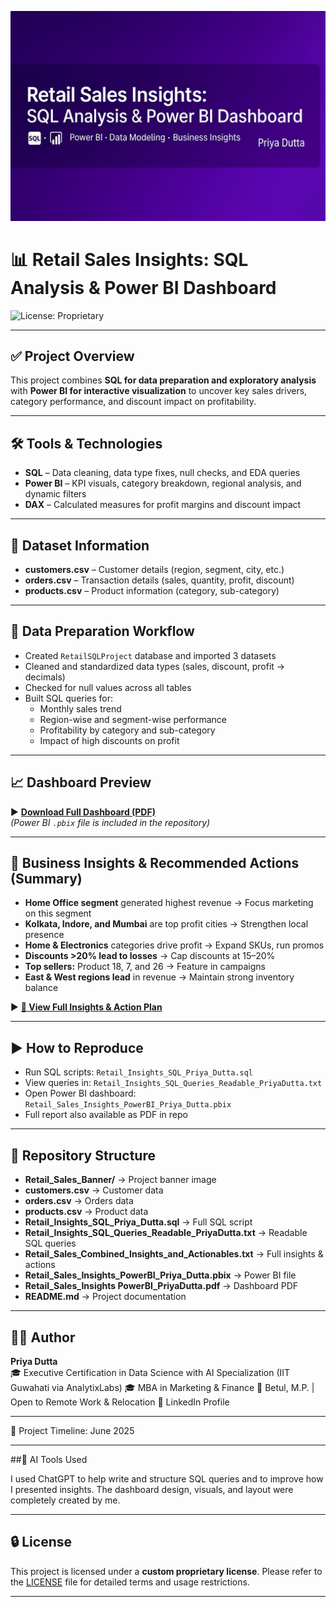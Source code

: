 ![Banner](Retail_Sales_Banner.png)

# 📊 Retail Sales Insights: SQL Analysis & Power BI Dashboard

![License: Proprietary](https://img.shields.io/badge/License-Proprietary-red.svg)

---

## ✅ Project Overview
This project combines **SQL for data preparation and exploratory analysis** with **Power BI for interactive visualization** to uncover key sales drivers, category performance, and discount impact on profitability.  

---

## 🛠 Tools & Technologies
- **SQL** – Data cleaning, data type fixes, null checks, and EDA queries  
- **Power BI** – KPI visuals, category breakdown, regional analysis, and dynamic filters  
- **DAX** – Calculated measures for profit margins and discount impact  

---

## 📂 Dataset Information
- **customers.csv** – Customer details (region, segment, city, etc.)  
- **orders.csv** – Transaction details (sales, quantity, profit, discount)  
- **products.csv** – Product information (category, sub-category)  

---

## 🔧 Data Preparation Workflow
- Created `RetailSQLProject` database and imported 3 datasets  
- Cleaned and standardized data types (sales, discount, profit → decimals)  
- Checked for null values across all tables  
- Built SQL queries for:
  - Monthly sales trend  
  - Region-wise and segment-wise performance  
  - Profitability by category and sub-category  
  - Impact of high discounts on profit  

---

## 📈 Dashboard Preview
▶ **[Download Full Dashboard (PDF)](Retail_Sales_Insights_PowerBI_PriyaDutta.pdf)**  
*(Power BI `.pbix` file is included in the repository)*  

---

## 📌 Business Insights & Recommended Actions (Summary)
- **Home Office segment** generated highest revenue → Focus marketing on this segment  
- **Kolkata, Indore, and Mumbai** are top profit cities → Strengthen local presence  
- **Home & Electronics** categories drive profit → Expand SKUs, run promos  
- **Discounts >20% lead to losses** → Cap discounts at 15–20%  
- **Top sellers:** Product 18, 7, and 26 → Feature in campaigns  
- **East & West regions lead** in revenue → Maintain strong inventory balance  

▶ **[📄 View Full Insights & Action Plan](Retail_Sales_Combined_Insights_and_Actionables.txt)**  

---

## ▶ How to Reproduce
- Run SQL scripts: `Retail_Insights_SQL_Priya_Dutta.sql`  
- View queries in: `Retail_Insights_SQL_Queries_Readable_PriyaDutta.txt`  
- Open Power BI dashboard: `Retail_Sales_Insights_PowerBI_Priya_Dutta.pbix`  
- Full report also available as PDF in repo  

---

## 📂 Repository Structure
- **Retail_Sales_Banner/** → Project banner image  
- **customers.csv** → Customer data  
- **orders.csv** → Orders data  
- **products.csv** → Product data  
- **Retail_Insights_SQL_Priya_Dutta.sql** → Full SQL script  
- **Retail_Insights_SQL_Queries_Readable_PriyaDutta.txt** → Readable SQL queries  
- **Retail_Sales_Combined_Insights_and_Actionables.txt** → Full insights & actions  
- **Retail_Sales_Insights_PowerBI_Priya_Dutta.pbix** → Power BI file  
- **Retail_Sales_Insights PowerBI_PriyaDutta.pdf** → Dashboard PDF  
- **README.md** → Project documentation  

---

## 👩‍💻 Author
**Priya Dutta**  
🎓 Executive Certification in Data Science with AI Specialization (IIT Guwahati via AnalytixLabs)
🎓 MBA in Marketing & Finance
📍 Betul, M.P. | Open to Remote Work & Relocation
🔗 LinkedIn Profile 

---

📅 Project Timeline: June 2025

---

##🤖 AI Tools Used

I used ChatGPT to help write and structure SQL queries and to improve how I presented insights.
The dashboard design, visuals, and layout were completely created by me.

---

## 🔒 License  
This project is licensed under a **custom proprietary license**. Please refer to the [LICENSE](./LICENSE) file for detailed terms and usage restrictions.

---

